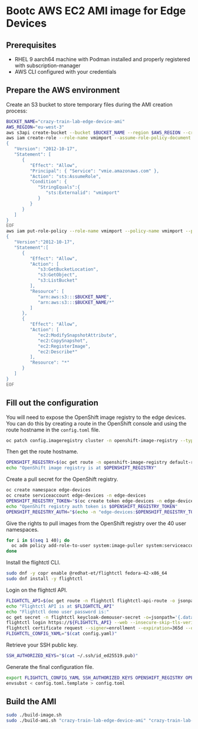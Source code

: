 # Bootc AWS EC2 AMI image for Edge Devices

## Prerequisites

- RHEL 9 aarch64 machine with Podman installed and properly registered with subscription-manager
- AWS CLI configured with your credentials

## Prepare the AWS environment

Create an S3 bucket to store temporary files during the AMI creation process:

```sh
BUCKET_NAME="crazy-train-lab-edge-device-ami"
AWS_REGION="eu-west-3"
aws s3api create-bucket --bucket $BUCKET_NAME --region $AWS_REGION --create-bucket-configuration LocationConstraint=$AWS_REGION
aws iam create-role --role-name vmimport --assume-role-policy-document file:///dev/stdin <<EOF
{
   "Version": "2012-10-17",
   "Statement": [
      {
         "Effect": "Allow",
         "Principal": { "Service": "vmie.amazonaws.com" },
         "Action": "sts:AssumeRole",
         "Condition": {
            "StringEquals":{
               "sts:Externalid": "vmimport"
            }
         }
      }
   ]
}
EOF
aws iam put-role-policy --role-name vmimport --policy-name vmimport --policy-document file:///dev/stdin <<EOF
{
   "Version":"2012-10-17",
   "Statement":[
      {
         "Effect": "Allow",
         "Action": [
            "s3:GetBucketLocation",
            "s3:GetObject",
            "s3:ListBucket"
         ],
         "Resource": [
            "arn:aws:s3:::$BUCKET_NAME",
            "arn:aws:s3:::$BUCKET_NAME/*"
         ]
      },
      {
         "Effect": "Allow",
         "Action": [
            "ec2:ModifySnapshotAttribute",
            "ec2:CopySnapshot",
            "ec2:RegisterImage",
            "ec2:Describe*"
         ],
         "Resource": "*"
      }
   ]
}
EOF
```

## Fill out the configuration

You will need to expose the OpenShift image registry to the edge devices. You can do this by creating a route in the OpenShift console and using the route hostname in the `config.toml` file.

```sh
oc patch config.imageregistry cluster -n openshift-image-registry --type merge -p '{"spec":{"defaultRoute":true}}'
```

Then get the route hostname.

```sh
OPENSHIFT_REGISTRY=$(oc get route -n openshift-image-registry default-route -o jsonpath='{.spec.host}{"\n"}')
echo "OpenShift image registry is at $OPENSHIFT_REGISTRY"
```

Create a pull secret for the OpenShift registry.

```sh
oc create namespace edge-devices
oc create serviceaccount edge-devices -n edge-devices
OPENSHIFT_REGISTRY_TOKEN="$(oc create token edge-devices -n edge-devices --duration=$((365*24))h)"
echo "OpenShift registry auth token is $OPENSHIFT_REGISTRY_TOKEN"
OPENSHIFT_REGISTRY_AUTH="$(echo -n "edge-devices:$OPENSHIFT_REGISTRY_TOKEN" | base64 -w0)"
```

Give the rights to pull images from the OpenShift registry over the 40 user namespaces.

```sh
for i in $(seq 1 40); do
  oc adm policy add-role-to-user system:image-puller system:serviceaccount:edge-devices:edge-devices -n user$i-test
done
```

Install the flightctl CLI.

```sh
sudo dnf -y copr enable @redhat-et/flightctl fedora-42-x86_64
sudo dnf install -y flightctl
```

Login on the flightctl API.

```sh
FLIGHTCTL_API=$(oc get route -n flightctl flightctl-api-route -o jsonpath='{.spec.host}{"\n"}')
echo "Flightctl API is at $FLIGHTCTL_API"
echo "Flightctl demo user password is:"
oc get secret -n flightctl keycloak-demouser-secret -o=jsonpath='{.data.password}' | base64 -d
flightctl login https://${FLIGHTCTL_API} --web --insecure-skip-tls-verify
flightctl certificate request --signer=enrollment --expiration=365d --output=embedded > config.yaml
FLIGHTCTL_CONFIG_YAML="$(cat config.yaml)"
```

Retrieve your SSH public key.

```sh
SSH_AUTHORIZED_KEYS="$(cat ~/.ssh/id_ed25519.pub)"
```

Generate the final configuration file.

```sh
export FLIGHTCTL_CONFIG_YAML SSH_AUTHORIZED_KEYS OPENSHIFT_REGISTRY OPENSHIFT_REGISTRY_AUTH
envsubst < config.toml.template > config.toml
```

## Build the AMI

```sh
sudo ./build-image.sh
sudo ./build-ami.sh "crazy-train-lab-edge-device-ami" "crazy-train-lab-edge-device-ami" "eu-west-3"
```
